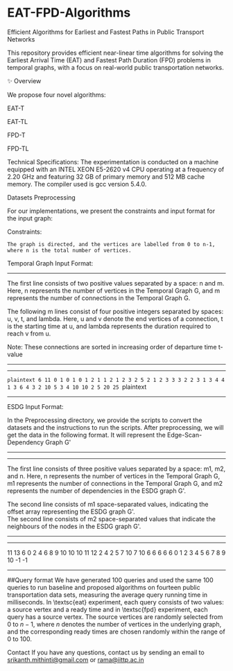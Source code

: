 # EAT-FPD-Algorithms
Efficient Algorithms for Earliest and Fastest Paths in Public Transport Networks

This repository provides efficient near-linear time algorithms for solving the Earliest Arrival Time (EAT) and Fastest Path Duration (FPD) problems in temporal graphs, with a focus on real-world public transportation networks.

✨ Overview

We propose four novel algorithms:

EAT-T

EAT-TL

FPD-T

FPD-TL

Technical Specifications: The experimentation is conducted on a machine equipped with an INTEL XEON E5-2620 v4 CPU operating at a frequency of 2.20 GHz and featuring 32 GB of primary memory and 512 MB cache memory. The compiler used is gcc version 5.4.0.


Datasets Preprocessing

For our implementations, we present the constraints and input format for the input graph:

Constraints:

    The graph is directed, and the vertices are labelled from 0 to n-1, where n is the total number of vertices.

Temporal Graph Input Format:
****************************************************************************************************************************************************
The first line consists of two positive values separated by a space: n and m. Here, n represents the number of vertices in the Temporal Graph G, and m represents the number of connections in the Temporal Graph G.

The following m lines consist of four positive integers separated by spaces: u, v, t, and lambda. Here, u and v denote the end vertices of a connection, t is the starting time at u, and lambda represents the duration required to reach v from u.

Note: These connections are sorted in increasing order of departure time t-value
****************************************************************************************************************************************************
****************************************************************************************************************************************************
``plaintext
6 11
0 1 0 1
0 1 2 1
1 2 1 2
3 2 5 2
1 2 3 3
3 2 2 3
1 3 4 4
1 3 6 4
3 2 10 5
3 4 10 10
2 5 20 25
``plaintext
****************************************************************************************************************************************************
   
ESDG Input Format:

In the Preprocessing directory, we provide the scripts to convert the datasets and the instructions to run the scripts. After preprocessing, we will get the data in the following format. It will represent the Edge-Scan-Dependency Graph G'
****************************************************************************************************************************************************
****************************************************************************************************************************************************
The first line consists of three positive values separated by a space: m1, m2, and n. Here, n represents the number of vertices in the Temporal Graph G, m1 represents the number of connections in the Temporal Graph G, and m2 represents the number of dependencies in the ESDG graph G'.

The second line consists of m1 space-separated values, indicating the offset array representing the ESDG graph G'.  
The second line consists of m2 space-separated values that indicate the neighbours of the nodes in the ESDG graph G'.
****************************************************************************************************************************************************
****************************************************************************************************************************************************
11 13 6
0 2 4 6 8 9 10 10 10 11 12 
2 4 2 5 7 10 7 10 6 6 6 6 6 
0 1 
2 3 4 5 
6 
7 8 9 10 
-1
-1
****************************************************************************************************************************************************

##Query format
We have generated $100$ queries and used the same $100$ queries to run baseline and proposed algorithms on fourteen public transportation data sets, measuring the average query running time in milliseconds. In \textsc{eat} experiment, each query consists of two values: a source vertex and a ready time and in \textsc{fpd} experiment, each query has a source vertex. The source vertices are randomly selected from $0$ to $n-1$, where $n$ denotes the number of vertices in the underlying graph, and the corresponding ready times are chosen randomly within the range of $0$ to $100$.

Contact
If you have any questions, contact us by sending an email to srikanth.mithinti@gmail.com or rama@iittp.ac.in
